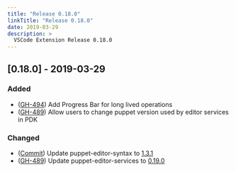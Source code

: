```yaml
---
title: "Release 0.18.0"
linkTitle: "Release 0.18.0"
date: 2019-03-29
description: >
  VSCode Extension Release 0.18.0
---
```


## [0.18.0] - 2019-03-29

### Added

- ([GH-494](https://github.com/lingua-pupuli/puppet-vscode/issues/494)) Add Progress Bar for long lived operations
- ([GH-489](https://github.com/lingua-pupuli/puppet-vscode/issues/489)) Allow users to change puppet version used by editor services in PDK

### Changed

- ([Commit](https://github.com/lingua-pupuli/puppet-vscode/commit/8b2815ad06f7b3f82574c44684387007c5213f5d)) Update puppet-editor-syntax to [1.3.1](https://github.com/lingua-pupuli/puppet-editor-syntax/releases/tag/1.3.1)
- ([GH-489](https://github.com/lingua-pupuli/puppet-vscode/issues/489)) Update puppet-editor-services to [0.19.0](https://github.com/lingua-pupuli/puppet-editor-services/blob/master/CHANGELOG.md#0190---2019-03-24)
